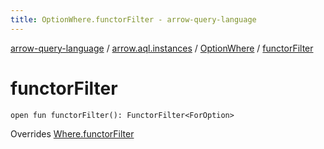 ```yaml
---
title: OptionWhere.functorFilter - arrow-query-language
---
```


[arrow-query-language](../../index.html) / [arrow.aql.instances](../index.html) / [OptionWhere](index.html) / [functorFilter](./functor-filter.html)

# functorFilter

`open fun functorFilter(): FunctorFilter<ForOption>`

Overrides [Where.functorFilter](../../arrow.aql/-where/functor-filter.html)

